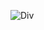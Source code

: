 ![Div](https://user-images.githubusercontent.com/94363214/144360356-e5b446c8-4709-4bde-b7a0-03b9da6a85d7.png)

